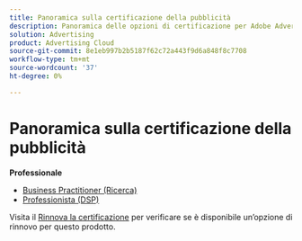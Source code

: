 ```yaml
---
title: Panoramica sulla certificazione della pubblicità
description: Panoramica delle opzioni di certificazione per Adobe Advertising
solution: Advertising
product: Advertising Cloud
source-git-commit: 8e1eb997b2b5187f62c72a443f9d6a848f8c7708
workflow-type: tm+mt
source-wordcount: '37'
ht-degree: 0%

---
```


# Panoramica sulla certificazione della pubblicità

**Professionale**

* [Business Practitioner (Ricerca)](/help/certifications/aac/aac-search-p-business.md) <!--AD0-E501-->
* [Professionista (DSP)](/help/certifications/aac/aac-dsp-p-business.md) <!--AD0-E502-->

Visita il [Rinnova la certificazione](/help/certifications/renew.md) per verificare se è disponibile un’opzione di rinnovo per questo prodotto.
